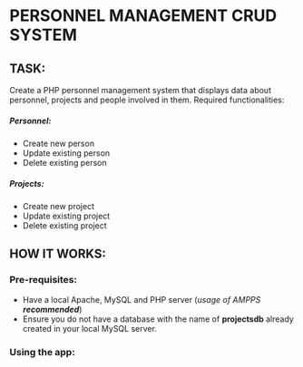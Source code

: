 # PERSONNEL MANAGEMENT CRUD SYSTEM
## TASK:
Create a PHP personnel management system that displays data about personnel, projects and people involved in them. Required functionalities:
##### Personnel:
- Create new person
- Update existing person
- Delete existing person
##### Projects:
- Create new project
- Update existing project
- Delete existing project

## HOW IT WORKS:
### Pre-requisites:
- Have a local Apache, MySQL and PHP server (*usage of AMPPS **recommended***)
- Ensure you do not have a database with the name of **projectsdb** already created in your local MySQL server.
### Using the app: